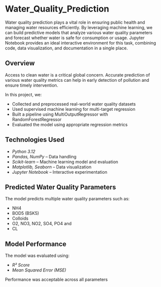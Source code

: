 # Water_Quality_Prediction
Water quality prediction plays a vital role in ensuring public health and managing water resources efficiently. By leveraging machine learning, we can build predictive models that analyze various water quality parameters and forecast whether water is safe for consumption or usage. Jupyter Notebook provides an ideal interactive environment for this task, combining code, data visualization, and documentation in a single place.

## Overview

Access to clean water is a critical global concern. Accurate prediction of various water quality metrics can help in early detection of pollution and ensure timely intervention.

In this project, we:

- Collected and preprocessed real-world water quality datasets
- Used supervised machine learning for multi-target regression
- Built a pipeline using MultiOutputRegressor with RandomForestRegressor
- Evaluated the model using appropriate regression metrics

## Technologies Used

- *Python 3.12*
- *Pandas, NumPy* – Data handling
- *Scikit-learn* – Machine learning model and evaluation
- *Matplotlib, Seaborn* – Data visualization
- *Jupyter Notebook* – Interactive experimentation


## Predicted Water Quality Parameters

The model predicts multiple water quality parameters such as:

- NH4
- BOD5 (BSK5)
- Colloids
- O2, NO3, NO2, SO4, PO4 and 
- CL

## Model Performance

The model was evaluated using:

- *R² Score*
- *Mean Squared Error (MSE)*

Performance was acceptable across all parameters

